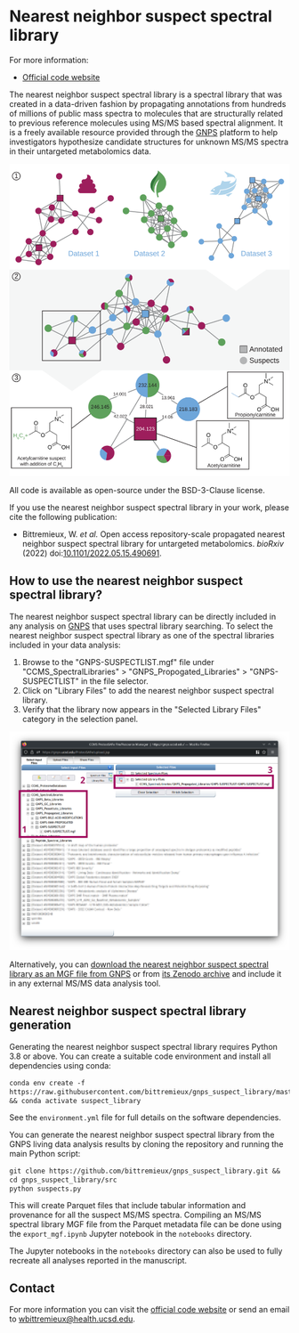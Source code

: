 Nearest neighbor suspect spectral library
=========================================

For more information:

* [Official code website](https://github.com/bittremieux/gnps_suspect_library)

The nearest neighbor suspect spectral library is a spectral library that was created in a data-driven fashion by propagating annotations from hundreds of millions of public mass spectra to molecules that are structurally related to previous reference molecules using MS/MS based spectral alignment.
It is a freely available resource provided through the [GNPS](https://gnps.ucsd.edu/) platform to help investigators hypothesize candidate structures for unknown MS/MS spectra in their untargeted metabolomics data.

![Suspect library creation](suspect_library.png)

All code is available as open-source under the BSD-3-Clause license.

If you use the nearest neighbor suspect spectral library in your work, please cite the following publication:

- Bittremieux, W. _et al._ Open access repository-scale propagated nearest neighbor suspect spectral library for untargeted metabolomics. _bioRxiv_ (2022) doi:[10.1101/2022.05.15.490691](https://doi.org/10.1101/2022.05.15.490691).

How to use the nearest neighbor suspect spectral library?
---------------------------------------------------------

The nearest neighbor suspect spectral library can be directly included in any analysis on [GNPS](https://gnps.ucsd.edu/) that uses spectral library searching.
To select the nearest neighbor suspect spectral library as one of the spectral libraries included in your data analysis:

1. Browse to the "GNPS-SUSPECTLIST.mgf" file under "CCMS_SpectralLibraries" > "GNPS_Propogated_Libraries" > "GNPS-SUSPECTLIST" in the file selector.
2. Click on "Library Files" to add the nearest neighbor suspect spectral library.
3. Verify that the library now appears in the "Selected Library Files" category in the selection panel.

![Selecting the nearest neighbor suspect spectral library on GNPS](gnps_howto.png)

Alternatively, you can [download the nearest neighbor suspect spectral library as an MGF file from GNPS](https://gnps.ucsd.edu/ProteoSAFe/gnpslibrary.jsp?library=GNPS-SUSPECTLIST) or from [its Zenodo archive](https://doi.org/10.5281/zenodo.6512084) and include it in any external MS/MS data analysis tool.

Nearest neighbor suspect spectral library generation
----------------------------------------------------

Generating the nearest neighbor suspect spectral library requires Python 3.8 or above. You can create a suitable code environment and install all dependencies using conda:

```
conda env create -f https://raw.githubusercontent.com/bittremieux/gnps_suspect_library/master/environment.yml && conda activate suspect_library
```

See the `environment.yml` file for full details on the software dependencies.

You can generate the nearest neighbor suspect spectral library from the GNPS living data analysis results by cloning the repository and running the main Python script:

```
git clone https://github.com/bittremieux/gnps_suspect_library.git && cd gnps_suspect_library/src
python suspects.py
```

This will create Parquet files that include tabular information and provenance for all the suspect MS/MS spectra. Compiling an MS/MS spectral library MGF file from the Parquet metadata file can be done using the `export_mgf.ipynb` Jupyter notebook in the `notebooks` directory.

The Jupyter notebooks in the `notebooks` directory can also be used to fully recreate all analyses reported in the manuscript.

Contact
-------

For more information you can visit the [official code website](https://github.com/bittremieux/gnps_suspect_library) or send an email to <wbittremieux@health.ucsd.edu>.
